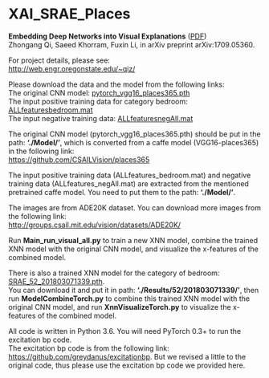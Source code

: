 # XAI_SRAE_Places
**Embedding Deep Networks into Visual Explanations** ([PDF](https://arxiv.org/abs/1709.05360))<br>
Zhongang Qi, Saeed Khorram, Fuxin Li, in arXiv preprint arXiv:1709.05360. 

For project details, please see:<br>
http://web.engr.oregonstate.edu/~qiz/

Please download the data and the model from the following links:<br>
The original CNN model: [pytorch_vgg16_places365.pth](http://web.engr.oregonstate.edu/~qiz/DATA/XAI_Places/pytorch_vgg16_places365.pth)<br>
The input positive training data for category bedroom: [ALLfeaturesbedroom.mat](http://web.engr.oregonstate.edu/~qiz/DATA/XAI_Places/ALLfeatures_bedroom.mat)<br>
The input negative training data: [ALLfeaturesnegAll.mat](http://web.engr.oregonstate.edu/~qiz/DATA/XAI_Places/ALLfeatures_negAll.mat)

The original CNN model (pytorch_vgg16_places365.pth) should be put in the path: **‘./Model/’**, which is converted from a caffe model (VGG16-places365) in the following link:<br>
https://github.com/CSAILVision/places365

The input positive training data (ALLfeatures_bedroom.mat) and negative training data (ALLfeatures_negAll.mat) are extracted from the mentioned pretrained caffe model. You need to put them to the path: **‘./Model/’**.

The images are from ADE20K dataset. You can download more images from the following link:<br>
http://groups.csail.mit.edu/vision/datasets/ADE20K/

Run **Main_run_visual_all.py** to train a new XNN model, combine the trained XNN model with the original CNN model, and visualize the x-features of the combined model.

There is also a trained XNN model for the category of bedroom: [SRAE_52_201803071339.pth](http://web.engr.oregonstate.edu/~qiz/DATA/XAI_Places/SRAE_52_201803071339.pth). <br>
You can download it and put it in path: **‘./Results/52/201803071339/’**, then run **ModelCombineTorch.py** to combine this trained XNN model with the original CNN model, and run **XnnVisualizeTorch.py** to visualize the x-features of the combined model.

All code is written in Python 3.6. You will need PyTorch 0.3+ to run the excitation bp code. <br> 
The excitation bp code is from the following link: https://github.com/greydanus/excitationbp. But we revised a little to the original code, thus please use the excitation bp code we provided here.
